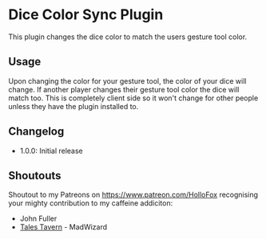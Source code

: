 # Dice Color Sync Plugin
This plugin changes the dice color to match the users gesture tool color.

## Usage
Upon changing the color for your gesture tool, the color of your dice will change. If another player changes their gesture tool color the dice will match too. This is completely client side so it won't change for other people unless they have the plugin installed to.

## Changelog
- 1.0.0: Initial release

## Shoutouts
Shoutout to my Patreons on https://www.patreon.com/HolloFox recognising your
mighty contribution to my caffeine addiciton:
- John Fuller
- [Tales Tavern](https://talestavern.com/) - MadWizard